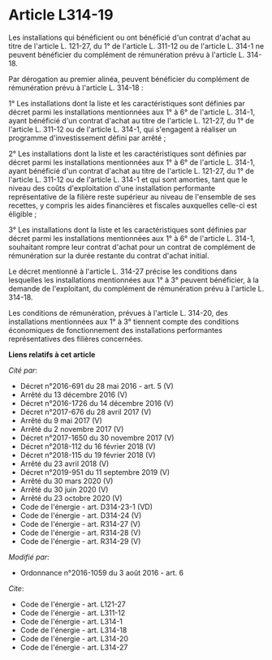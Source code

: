 # Article L314-19

Les installations qui bénéficient ou ont bénéficié d'un contrat d'achat au titre de l'article L. 121-27, du 1° de l'article
L. 311-12 ou de l'article L. 314-1 ne peuvent bénéficier du complément de rémunération prévu à l'article L. 314-18. 

Par dérogation au premier alinéa, peuvent bénéficier du complément de rémunération prévu à l'article L. 314-18 : 

1° Les installations dont la liste et les caractéristiques sont définies par décret parmi les installations mentionnées aux
1° à 6° de l'article L. 314-1, ayant bénéficié d'un contrat d'achat au titre de l'article L. 121-27, du 1° de l'article L.
311-12 ou de l'article L. 314-1, qui s'engagent à réaliser un programme d'investissement défini par arrêté ; 

2° Les installations dont la liste et les caractéristiques sont définies par décret parmi les installations mentionnées aux
1° à 6° de l'article L. 314-1, ayant bénéficié d'un contrat d'achat au titre de l'article L. 121-27, du 1° de l'article L.
311-12 ou de l'article L. 314-1 et qui sont amorties, tant que le niveau des coûts d'exploitation d'une installation
performante représentative de la filière reste supérieur au niveau de l'ensemble de ses recettes, y compris les aides
financières et fiscales auxquelles celle-ci est éligible ; 

3° Les installations dont la liste et les caractéristiques sont définies par décret parmi les installations mentionnées aux
1° à 6° de l'article L. 314-1, souhaitant rompre leur contrat d'achat pour un contrat de complément de rémunération sur la
durée restante du contrat d'achat initial. 

Le décret mentionné à l'article L. 314-27 précise les conditions dans lesquelles les installations mentionnées aux 1° à 3°
peuvent bénéficier, à la demande de l'exploitant, du complément de rémunération prévu à l'article L. 314-18. 

Les conditions de rémunération, prévues à l'article L. 314-20, des installations mentionnées aux 1° à 3° tiennent compte des
conditions économiques de fonctionnement des installations performantes représentatives des filières concernées.

**Liens relatifs à cet article**

_Cité par_:

  - Décret n°2016-691 du 28 mai 2016 - art. 5 (V)
  - Arrêté du 13 décembre 2016 (V)
  - Décret n°2016-1726 du 14 décembre 2016 (V)
  - Décret n°2017-676 du 28 avril 2017 (V)
  - Arrêté du 9 mai 2017 (V)
  - Arrêté du 2 novembre 2017 (V)
  - Décret n°2017-1650 du 30 novembre 2017 (V)
  - Décret n°2018-112 du 16 février 2018 (V)
  - Décret n°2018-115 du 19 février 2018 (V)
  - Arrêté du 23 avril 2018 (V)
  - Décret n°2019-951 du 11 septembre 2019 (V)
  - Arrêté du 30 mars 2020 (V)
  - Arrêté du 30 juin 2020 (V)
  - Arrêté du 23 octobre 2020 (V)
  - Code de l'énergie - art. D314-23-1 (VD)
  - Code de l'énergie - art. D314-24 (V)
  - Code de l'énergie - art. R314-27 (V)
  - Code de l'énergie - art. R314-28 (V)
  - Code de l'énergie - art. R314-29 (V)

_Modifié par_:

  - Ordonnance n°2016-1059 du 3 août 2016 - art. 6

_Cite_:

  - Code de l'énergie - art. L121-27
  - Code de l'énergie - art. L311-12
  - Code de l'énergie - art. L314-1
  - Code de l'énergie - art. L314-18
  - Code de l'énergie - art. L314-20
  - Code de l'énergie - art. L314-27

